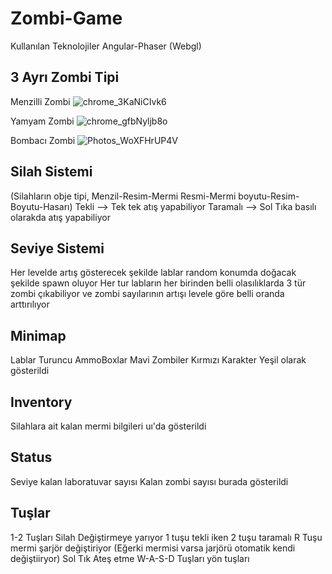 # Zombi-Game
Kullanılan Teknolojiler
Angular-Phaser (Webgl)

<h2>3 Ayrı Zombi Tipi</h2>

Menzilli Zombi
![chrome_3KaNiCIvk6](https://github.com/user-attachments/assets/6586c26e-0e9e-4e13-a051-772d891c276e)

Yamyam Zombi
![chrome_gfbNyljb8o](https://github.com/user-attachments/assets/7d1511c3-35da-446a-aa2f-a320f1065629)

Bombacı Zombi
![Photos_WoXFHrUP4V](https://github.com/user-attachments/assets/d603ca0f-0c5d-4d53-b04c-8621b5fa6f5c)

<h2>Silah Sistemi</h2>
(Silahların obje tipi, Menzil-Resim-Mermi Resmi-Mermi boyutu-Resim-Boyutu-Hasarı)
Tekli --> Tek tek atış yapabiliyor 
Taramalı --> Sol Tıka basılı olarakda atış yapabiliyor 

<h2>Seviye Sistemi</h2>

Her levelde artış gösterecek şekilde lablar random konumda doğacak şekilde spawn oluyor
Her tur labların her birinden belli olasılıklarda 3 tür zombi çıkabiliyor ve zombi sayılarının artışı levele göre belli oranda arttırılıyor 

<h2>Minimap</h2>

Lablar Turuncu 
AmmoBoxlar Mavi
Zombiler Kırmızı
Karakter Yeşil 
olarak gösterildi

<h2>Inventory</h2>

Silahlara ait kalan mermi bilgileri uı'da gösterildi 

<h2>Status</h2>

Seviye kalan laboratuvar sayısı
Kalan zombi sayısı burada gösterildi

<h2>Tuşlar</h2>

1-2 Tuşları Silah Değiştirmeye yarıyor 1 tuşu tekli iken 2 tuşu taramalı
R Tuşu mermi şarjör değiştiriyor (Eğerki mermisi varsa jarjörü otomatik kendi değiştiiryor)
Sol Tık Ateş etme
W-A-S-D Tuşları yön tuşları



